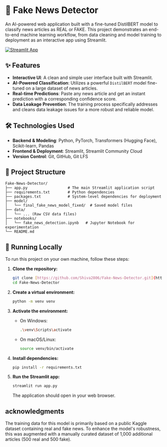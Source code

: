 # 📰 Fake News Detector

An AI-powered web application built with a fine-tuned DistilBERT model to classify news articles as REAL or FAKE. This project demonstrates an end-to-end machine learning workflow, from data cleaning and model training to deployment as an interactive app using Streamlit.

[![Streamlit App](https://static.streamlit.io/badges/streamlit_badge_black_white.svg)](YOUR_STREAMLIT_APP_URL_HERE)

## ✨ Features
- **Interactive UI**: A clean and simple user interface built with Streamlit.
- **AI-Powered Classification**: Utilizes a powerful `DistilBERT` model fine-tuned on a large dataset of news articles.
- **Real-time Predictions**: Paste any news article and get an instant prediction with a corresponding confidence score.
- **Data Leakage Prevention**: The training process specifically addresses and cleans data leakage issues for a more robust and reliable model.

## 🛠️ Technologies Used
- **Backend & Modeling**: Python, PyTorch, Transformers (Hugging Face), Scikit-learn, Pandas
- **Frontend & Deployment**: Streamlit, Streamlit Community Cloud
- **Version Control**: Git, GitHub, Git LFS

## 📂 Project Structure
```
Fake-News-Detector/
├── app.py                  # The main Streamlit application script
├── requirements.txt        # Python dependencies
├── packages.txt            # System-level dependencies for deployment
├── model/
│   └── final_fake_news_model_fixed/  # Saved model files
├── data/
│   └── ... (Raw CSV data files)
├── notebooks/
│   └── fake_news_detection.ipynb   # Jupyter Notebook for experimentation
└── README.md
```

## 🚀 Running Locally
To run this project on your own machine, follow these steps:

1. **Clone the repository:**
   ```bash
   git clone [https://github.com/Shiva2806/Fake-News-Detector.git](https://github.com/Shiva2806/Fake-News-Detector.git)
   cd Fake-News-Detector
   ```

2. **Create a virtual environment:**
   ```bash
   python -m venv venv
   ```

3. **Activate the environment:**
   - On Windows:
     ```bash
     .\venv\Scripts\activate
     ```
   - On macOS/Linux:
     ```bash
     source venv/bin/activate
     ```

4. **Install dependencies:**
   ```bash
   pip install -r requirements.txt
   ```

5. **Run the Streamlit app:**
   ```bash
   streamlit run app.py
   ```
   The application should open in your web browser.

##  acknowledgments
The training data for this model is primarily based on a public Kaggle dataset containing real and fake news. To enhance the model's robustness, this was augmented with a manually curated dataset of 1,000 additional articles (500 real and 500 fake).
